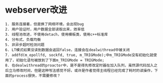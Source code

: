 # webserver改进
    1. 服务连接着，但是换了网络环境，会出现bug
    2. 用户验证时，用户数据全部读取出来，效率低
    3. 线程池改进，不使用detach，使用模板类，使用c++标准库
    4. 分布式、负载均衡
    5. 非异步超时检测问题
    6. LT模式如果没读到数据会返回false，连接会在dealwithread中被关闭
    7. addfd(m_epollfd, sockfd, true, m_TRIGMode);中m_TRIGMode没有初始化就使用了，初始化语句被放到了下面m_TRIGMode = TRIGMode;
    8. 在dealwithread的proactor中，是不是得先修改定时器在加入队列，虽然源代码加入之后立马修改时间，但是这种写法感觉不好。或许是作者觉得主线程已经完成了耗时的读操作，下面的process很快，不需要修改？